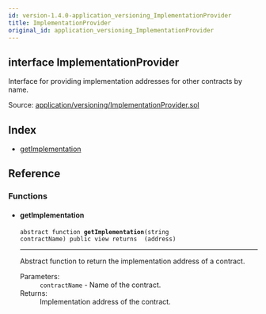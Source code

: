 ```yaml
---
id: version-1.4.0-application_versioning_ImplementationProvider
title: ImplementationProvider
original_id: application_versioning_ImplementationProvider
---
```


<div class="contract-doc"><div class="contract"><h2 class="contract-header"><span class="contract-kind">interface</span> ImplementationProvider</h2><p class="description">Interface for providing implementation addresses for other contracts by name.</p><div class="source">Source: <a href="git+https://github.com/zeppelinos/zos/blob/v1.4.0/contracts/application/versioning/ImplementationProvider.sol" target="_blank">application/versioning/ImplementationProvider.sol</a></div></div><div class="index"><h2>Index</h2><ul><li><a href="application_versioning_ImplementationProvider.html#getImplementation">getImplementation</a></li></ul></div><div class="reference"><h2>Reference</h2><div class="functions"><h3>Functions</h3><ul><li><div class="item function"><span id="getImplementation" class="anchor-marker"></span><h4 class="name">getImplementation</h4><div class="body"><code class="signature"><span>abstract </span>function <strong>getImplementation</strong><span>(string contractName) </span><span>public </span><span>view </span><span>returns  (address) </span></code><hr/><div class="description"><p>Abstract function to return the implementation address of a contract.</p></div><dl><dt><span class="label-parameters">Parameters:</span></dt><dd><div><code>contractName</code> - Name of the contract.</div></dd><dt><span class="label-return">Returns:</span></dt><dd>Implementation address of the contract.</dd></dl></div></div></li></ul></div></div></div>
